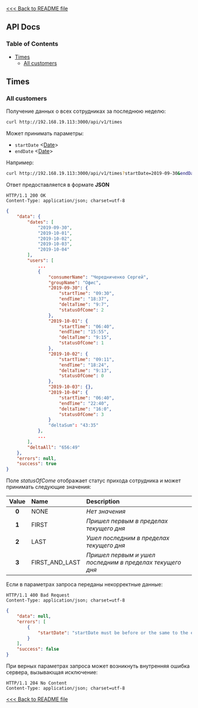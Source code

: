 [<<< Back to README file](../README.md)
## API Docs

### Table of Contents

- [Times](#times)
	- [All customers](#all-customers)

## Times

### All customers

Получение данных о всех сотрудниках за последнюю неделю:
```bash
curl http://192.168.19.113:3000/api/v1/times
```
Может принимать параметры:
- `startDate` <[Date](https://developer.mozilla.org/en-US/docs/Web/JavaScript/Reference/Global_Objects/Date)>
- `endDate` <[Date](https://developer.mozilla.org/en-US/docs/Web/JavaScript/Reference/Global_Objects/Date)>

Например:
```bash
curl http://192.168.19.113:3000/api/v1/times?startDate=2019-09-30&endDate=2019-10-04
```
Ответ предоставляется в формате **JSON**
```
HTTP/1.1 200 OK
Content-Type: application/json; charset=utf-8
```
```json
{
	"data": {
		"dates": [
			"2019-09-30",
			"2019-10-01",
			"2019-10-02",
			"2019-10-03",
			"2019-10-04"
		],
		"users": [
			...
			{
				"consumerName": "Чередниченко Сергей",
				"groupName": "Офис",
				"2019-09-30": {
					"startTime": "09:30",
					"endTime": "18:37",
					"deltaTime": "9:7",
					"statusOfCome": 2
				},
				"2019-10-01": {
					"startTime": "06:40",
					"endTime": "15:55",
					"deltaTime": "9:15",
					"statusOfCome": 1
				},
				"2019-10-02": {
					"startTime": "09:11",
					"endTime": "18:24",
					"deltaTime": "9:13",
					"statusOfCome": 0
				},
				"2019-10-03": {},
				"2019-10-04": {
					"startTime": "06:40",
					"endTime": "22:40",
					"deltaTime": "16:0",
					"statusOfCome": 3
				}
				"deltaSum": "43:35"
			},
			...
		],
		"deltaAll": "656:49"
	},
	"errors": null,
	"success": true
}
```
Поле *statusOfCome* отображает статус прихода сотрудника и может принимать следующие значения:

| Value | Name           | Description |
|:-----:|:---------------|:------------|
| **0** | NONE           | *Нет значения*
| **1** | FIRST          | *Пришел первым в пределах текущего дня*
| **2** | LAST           | *Ушел последним в пределах текущего дня*
| **3** | FIRST_AND_LAST | *Пришел первым и ушел последним в пределах текущего дня*

Если в параметрах запроса переданы некорректные данные:
```
HTTP/1.1 400 Bad Request
Content-Type: application/json; charset=utf-8
```
```json
{
	"data": null,
	"errors": [
		{
			"startDate": "startDate must be before or the same to the endDate"
		}
	],
	"success": false
}
```

При верных параметрах запроса может возникнуть внутренняя ошибка сервера, вызывающая исключение:
```
HTTP/1.1 204 No Content
Content-Type: application/json; charset=utf-8
```

[<<< Back to README file](../README.md)
